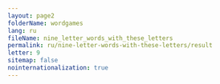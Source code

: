 ```yaml
---
layout: page2
folderName: wordgames
lang: ru
fileName: nine_letter_words_with_these_letters
permalink: ru/nine-letter-words-with-these-letters/result
letter: 9
sitemap: false
nointernationalization: true   
---
```

